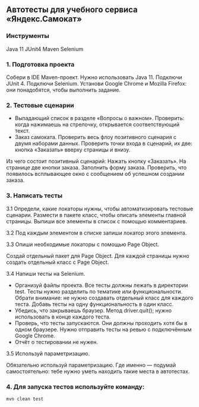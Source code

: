 ## Автотесты для учебного сервиса «Яндекс.Самокат»
### Инструменты
Java 11 JUnit4 Maven Selenium
### 1. Подготовка проекта
Собери в IDE Maven-проект. Нужно использовать Java 11.
Подключи JUnit 4.
Подключи Selenium.
Установи Google Chrome и Mozilla Firefox: они понадобятся, чтобы выполнить задание.
### 2. Тестовые сценарии
- Выпадающий список в разделе «Вопросы о важном». Проверить: когда нажимаешь на стрелочку, открывается соответствующий текст.
- Заказ самоката. Проверить весь флоу позитивного сценария с двумя наборами данных. Проверить точки входа в сценарий, их две: кнопка «Заказать» вверху страницы и внизу.

Из чего состоит позитивный сценарий:
Нажать кнопку «Заказать». На странице две кнопки заказа.
Заполнить форму заказа.
Проверить, что появилось всплывающее окно с сообщением об успешном создании заказа.
### 3. Написать тесты
3.1 Определи, какие локаторы нужны, чтобы автоматизировать тестовые сценарии. Размести в пакете класс, чтобы описать элементы главной страницы. Выпиши все элементы в список с помощью комментариев.

3.2 Под каждым элементом в списке запиши локатор этого элемента.

3.3 Опиши необходимые локаторы с помощью Page Object.

Создай отдельный пакет для Page Object.
Для каждой страницы нужно создать отдельный класс с Page Object.

3.4 Напиши тесты на Selenium.

- Организуй файлы проекта. Все тесты должны лежать в директории test. Тесты нужно разделить по тематике или функциональности. Обрати внимание: не нужно создавать отдельный класс для каждого теста. Добавь тесты на одну функциональность в один класс.
- Убедись, что закрываешь браузер. Метод driver.quit(); нужно использовать в конце каждого теста.
- Проверь, что тесты запускаются. Они должны проходить хотя бы в одном браузере. Нужно отправить тесты на ревью с подключённым Google Chrome.
- Отчёт о тестировании не нужен.

3.5 Используй параметризацию.

Обязательно используй параметризацию. Где именно — подумай самостоятельно: тебе нужно уметь находить такие места в автотестах.

### 4. Для запуска тестов используйте команду:

`mvn clean test`